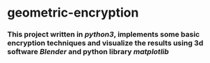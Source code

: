 # geometric-encryption 
### This project written in ***python3***, implements some basic encryption techniques and visualize the results using 3d software ***Blender*** and python library ***matplotlib***

